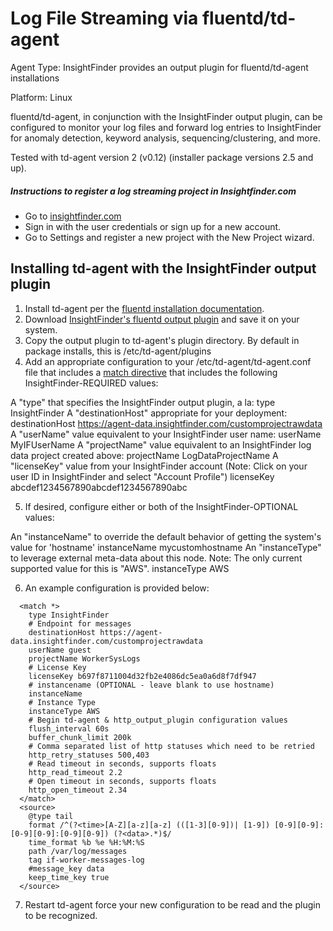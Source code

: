 # Log File Streaming via fluentd/td-agent
Agent Type: InsightFinder provides an output plugin for fluentd/td-agent installations

Platform: Linux

fluentd/td-agent, in conjunction with the InsightFinder output plugin, can be configured to monitor your log files and forward log entries to InsightFinder for anomaly detection, keyword analysis, sequencing/clustering, and more.

Tested with td-agent version 2 (v0.12) (installer package versions 2.5 and up).

##### Instructions to register a log streaming project in Insightfinder.com
- Go to [insightfinder.com](https://insightfinder.com/)
- Sign in with the user credentials or sign up for a new account.
- Go to Settings and register a new project with the New Project wizard.

## Installing td-agent with the InsightFinder output plugin

1. Install td-agent per the [fluentd installation documentation](http://docs.fluentd.org/v0.12/categories/installation).
2. Download [InsightFinder's fluentd output plugin](https://github.com/insightfinder/InsightAgent/blob/master/td-agent/out_InsightFinder.rb) and save it on your system.
3. Copy the output plugin to td-agent's plugin directory.  By default in package installs, this is /etc/td-agent/plugins
4. Add an appropriate configuration to your /etc/td-agent/td-agent.conf file that includes a [match directive](http://docs.fluentd.org/v0.12/articles/config-file#2-ldquomatchrdquo-tell-fluentd-what-to-do) that includes the following InsightFinder-REQUIRED values:

A "type" that specifies the InsightFinder output plugin, a la:
  type InsightFinder
A "destinationHost" appropriate for your deployment:
  destinationHost https://agent-data.insightfinder.com/customprojectrawdata
A "userName" value equivalent to your InsightFinder user name:
  userName MyIFUserName
A "projectName" value equivalent to an InsightFinder log data project created above:
  projectName LogDataProjectName
A "licenseKey" value from your InsightFinder account (Note: Click on your user ID in InsightFinder and select "Account Profile")
  licenseKey abcdef1234567890abcdef1234567890abc

5. If desired, configure either or both of the InsightFinder-OPTIONAL values:

An "instanceName" to override the default behavior of getting the system's value for 'hostname'
  instanceName mycustomhostname
An "instanceType" to leverage external meta-data about this node.  Note:  The only current supported value for this is "AWS".
  instanceType AWS

6. An example configuration is provided below:
~~~~
  <match *>
    type InsightFinder
    # Endpoint for messages
    destinationHost https://agent-data.insightfinder.com/customprojectrawdata
    userName guest
    projectName WorkerSysLogs
    # License Key
    licenseKey b697f8711004d32fb2e4086dc5ea0a6d8f7df947 
    # instancename (OPTIONAL - leave blank to use hostname)
    instanceName 
    # Instance Type 
    instanceType AWS    
    # Begin td-agent & http_output_plugin configuration values
    flush_interval 60s
    buffer_chunk_limit 200k
    # Comma separated list of http statuses which need to be retried
    http_retry_statuses 500,403
    # Read timeout in seconds, supports floats
    http_read_timeout 2.2
    # Open timeout in seconds, supports floats
    http_open_timeout 2.34
  </match>
  <source>
    @type tail
    format /^(?<time>[A-Z][a-z][a-z] (([1-3][0-9])| [1-9]) [0-9][0-9]:[0-9][0-9]:[0-9][0-9]) (?<data>.*)$/
    time_format %b %e %H:%M:%S
    path /var/log/messages 
    tag if-worker-messages-log
    #message_key data
    keep_time_key true
  </source>
~~~~
7.  Restart td-agent force your new configuration to be read and the plugin to be recognized.
